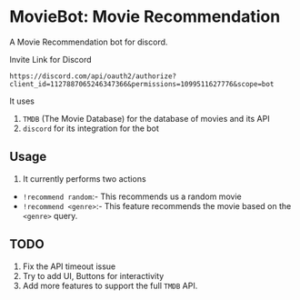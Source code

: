 # MovieBot: Movie Recommendation 
A Movie Recommendation bot for discord.

Invite Link for Discord

```
https://discord.com/api/oauth2/authorize?client_id=1127887065246347366&permissions=1099511627776&scope=bot
```

It uses 
1. `TMDB` (The Movie Database) for the database of movies and its API
2. `discord` for its integration for the bot

## Usage
1. It currently performs two actions
- `!recommend random`:- This recommends us a random movie
- `!recommend <genre>`:- This feature recommends the movie based on the `<genre>` query.


## TODO
1.  Fix the API timeout issue
2.  Try to add UI, Buttons for interactivity
3.  Add more features to support the full `TMDB` API.